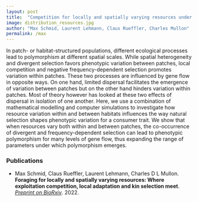 ```yaml
---
layout: post
title:  "Competition for locally and spatially varying resources under limited dispersal: Where kin, divergent and disruptive selection meet"
image: distribution_resources.jpg
author: "Max Schmid, Laurent Lehmann, Claus Rueffler, Charles Mullon"
permalink: /max
---
```


In patch- or habitat-structured populations, different ecological processes lead to polymorphism at different spatial scales. While spatial heterogeneity and divergent selection favors phenotypic variation between patches, local competition and negative frequency-dependent selection promotes variation within patches. These two processes are influenced by gene flow in opposite ways. On one hand, limited dispersal facilitates the emergence of variation between patches but on the other hand hinders variation within patches. Most of theory however has looked at these two effects of dispersal in isolation of one another. Here, we use a combination of mathematical modelling and computer simulations to investigate how resource variation within and between habitats influences the way natural selection shapes phenotypic variation for a consumer trait. We show that when resources vary both within and between patches, the co-occurrence of divergent and frequency-dependent selection can lead to phenotypic polymorphism for many levels of gene flow, thus expanding the range of parameters under which polymorphism emerges.

### Publications

* Max Schmid, Claus Rueffler, Laurent Lehmann, Charles D L Mullon. **Foraging for locally and spatially varying resources: Where exploitation competition, local adaptation and kin selection meet**. *[Preprint on BioRxiv](https://www.biorxiv.org/content/10.1101/2022.10.03.510600v1)*. 2022.
